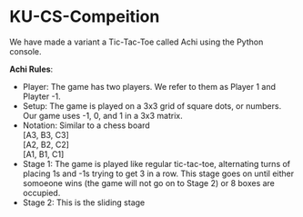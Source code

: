 # KU-CS-Compeition
We have made a variant a Tic-Tac-Toe called Achi using the Python console.

**Achi Rules**:
 - Player: The game has two players. We refer to them as Player 1 and Playter -1.
 - Setup: The game is played on a 3x3 grid of square dots, or numbers. Our game uses -1, 0, and 1 in a 3x3 matrix.
 - Notation: Similar to a chess board\
   [A3, B3, C3]\
   [A2, B2, C2]\
   [A1, B1, C1]
 - Stage 1: The game is played like regular tic-tac-toe, alternating turns of placing 1s and -1s trying to get 3 in a row. This stage goes on until either somoeone wins (the game will not go on to Stage 2) or 8 boxes are occupied. 
 - Stage 2: This is the sliding stage

